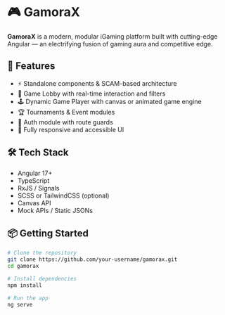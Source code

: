 # 🎮 GamoraX

**GamoraX** is a modern, modular iGaming platform built with cutting-edge Angular — an electrifying fusion of gaming aura and competitive edge.

## 🚀 Features

- ⚡️ Standalone components & SCAM-based architecture
- 🎰 Game Lobby with real-time interaction and filters
- 🕹 Dynamic Game Player with canvas or animated game engine
- 🏆 Tournaments & Event modules
- 🔐 Auth module with route guards
- 📱 Fully responsive and accessible UI

## 🛠 Tech Stack

- Angular 17+
- TypeScript
- RxJS / Signals
- SCSS or TailwindCSS (optional)
- Canvas API
- Mock APIs / Static JSONs

## 📦 Getting Started

```bash
# Clone the repository
git clone https://github.com/your-username/gamorax.git
cd gamorax

# Install dependencies
npm install

# Run the app
ng serve
```
